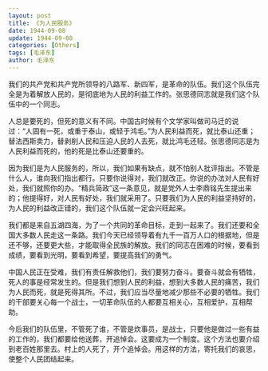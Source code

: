 ```yaml
---
layout: post
title: 《为人民服务》
date: 1944-09-08
update: 1944-09-08
categories: [Others]
tags: [毛泽东]
author: 毛泽东
---
```


我们的共产党和共产党所领导的八路军、新四军，是革命的队伍。我们这个队伍完全是为着解放人民的，是彻底地为人民的利益工作的。张思德同志就是我们这个队伍中的一个同志。

人总是要死的，但死的意义有不同。中国古时候有个文学家叫做司马迁的说过：“人固有一死，或重于泰山，或轻于鸿毛。”为人民利益而死，就比泰山还重；替法西斯卖力，替剥削人民和压迫人民的人去死，就比鸿毛还轻。张思德同志是为人民利益而死的，他的死是比泰山还要重的。

因为我们是为人民服务的，所以，我们如果有缺点，就不怕别人批评指出。不管是什么人，谁向我们指出都行。只要你说得对，我们就改正。你说的办法对人民有好处，我们就照你的办。“精兵简政”这一条意见，就是党外人士李鼎铭先生提出来的；他提得好，对人民有好处，我们就采用了。只要我们为人民的利益坚持好的，为人民的利益改正错的，我们这个队伍就一定会兴旺起来。

我们都是来自五湖四海，为了一个共同的革命目标，走到一起来了。我们还要和全国大多数人民走这一条路。我们今天已经领导着有九千一百万人口的根据地，但是还不够，还要更大些，才能取得全民族的解放。我们的同志在困难的时候，要看到成绩，要看到光明，要看到希望，要提高我们的勇气。

中国人民正在受难，我们有责任解救他们，我们要努力奋斗。要奋斗就会有牺牲，死人的事是经常发生的。但是我们想到人民的利益，想到大多数人民的痛苦，我们为人民而死，就是死得其所。不过，我们应当尽量地减少那些不必要的牺牲。我们的干部要关心每一个战士，一切革命队伍的人都要互相关心，互相爱护，互相帮助。

今后我们的队伍里，不管死了谁，不管是炊事员，是战士，只要他是做过一些有益的工作的，我们都要给他送葬，开追悼会。这要成为一个制度。这个方法也要介绍到老百姓那里去。村上的人死了，开个追悼会。用这样的方法，寄托我们的哀思，使整个人民团结起来。
